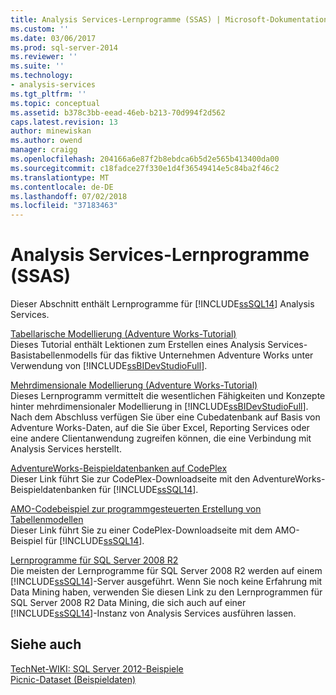 ```yaml
---
title: Analysis Services-Lernprogramme (SSAS) | Microsoft-Dokumentation
ms.custom: ''
ms.date: 03/06/2017
ms.prod: sql-server-2014
ms.reviewer: ''
ms.suite: ''
ms.technology:
- analysis-services
ms.tgt_pltfrm: ''
ms.topic: conceptual
ms.assetid: b378c3bb-eead-46eb-b213-70d994f2d562
caps.latest.revision: 13
author: minewiskan
ms.author: owend
manager: craigg
ms.openlocfilehash: 204166a6e87f2b8ebdca6b5d2e565b413400da00
ms.sourcegitcommit: c18fadce27f330e1d4f36549414e5c84ba2f46c2
ms.translationtype: MT
ms.contentlocale: de-DE
ms.lasthandoff: 07/02/2018
ms.locfileid: "37183463"
---
```

# <a name="analysis-services-tutorials-ssas"></a>Analysis Services-Lernprogramme (SSAS)
  Dieser Abschnitt enthält Lernprogramme für [!INCLUDE[ssSQL14](../includes/sssql14-md.md)] Analysis Services.  
  
 [Tabellarische Modellierung &#40;Adventure Works-Tutorial&#41;](tabular-modeling-adventure-works-tutorial.md)  
 Dieses Tutorial enthält Lektionen zum Erstellen eines Analysis Services-Basistabellenmodells für das fiktive Unternehmen Adventure Works unter Verwendung von [!INCLUDE[ssBIDevStudioFull](../includes/ssbidevstudiofull-md.md)].  
  
 [Mehrdimensionale Modellierung &#40;Adventure Works-Tutorial&#41;](multidimensional-modeling-adventure-works-tutorial.md)  
 Dieses Lernprogramm vermittelt die wesentlichen Fähigkeiten und Konzepte hinter mehrdimensionaler Modellierung in [!INCLUDE[ssBIDevStudioFull](../includes/ssbidevstudiofull-md.md)]. Nach dem Abschluss verfügen Sie über eine Cubedatenbank auf Basis von Adventure Works-Daten, auf die Sie über Excel, Reporting Services oder eine andere Clientanwendung zugreifen können, die eine Verbindung mit Analysis Services herstellt.  
  
 [AdventureWorks-Beispieldatenbanken auf CodePlex](http://go.microsoft.com/fwlink/?linkID=335807)  
 Dieser Link führt Sie zur CodePlex-Downloadseite mit den AdventureWorks-Beispieldatenbanken für [!INCLUDE[ssSQL14](../includes/sssql14-md.md)].  
  
 [AMO-Codebeispiel zur programmgesteuerten Erstellung von Tabellenmodellen](http://go.microsoft.com/fwlink/?linkID=221036)  
 Dieser Link führt Sie zu einer CodePlex-Downloadseite mit dem AMO-Beispiel für [!INCLUDE[ssSQL14](../includes/sssql14-md.md)].  
  
 [Lernprogramme für SQL Server 2008 R2](http://go.microsoft.com/fwlink/?linkID=220944)  
 Die meisten der Lernprogramme für SQL Server 2008 R2 werden auf einem [!INCLUDE[ssSQL14](../includes/sssql14-md.md)]-Server ausgeführt. Wenn Sie noch keine Erfahrung mit Data Mining haben, verwenden Sie diesen Link zu den Lernprogrammen für SQL Server 2008 R2 Data Mining, die sich auch auf einer [!INCLUDE[ssSQL14](../includes/sssql14-md.md)]-Instanz von Analysis Services ausführen lassen.  
  
## <a name="see-also"></a>Siehe auch  
 [TechNet-WIKI: SQL Server 2012-Beispiele](http://go.microsoft.com/fwlink/?linkID=220734)   
 [Picnic-Dataset (Beispieldaten)](http://go.microsoft.com/fwlink/?linkID=219108)  
  
  
